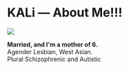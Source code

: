 # **KALi** — About Me!!!

![](https://files.catbox.moe/7g5dls.gif)


**Married, and I'm a mother of 6.**  
Agender Lesbian, West Asian.  
Plural Schizophrenic and Autistic

